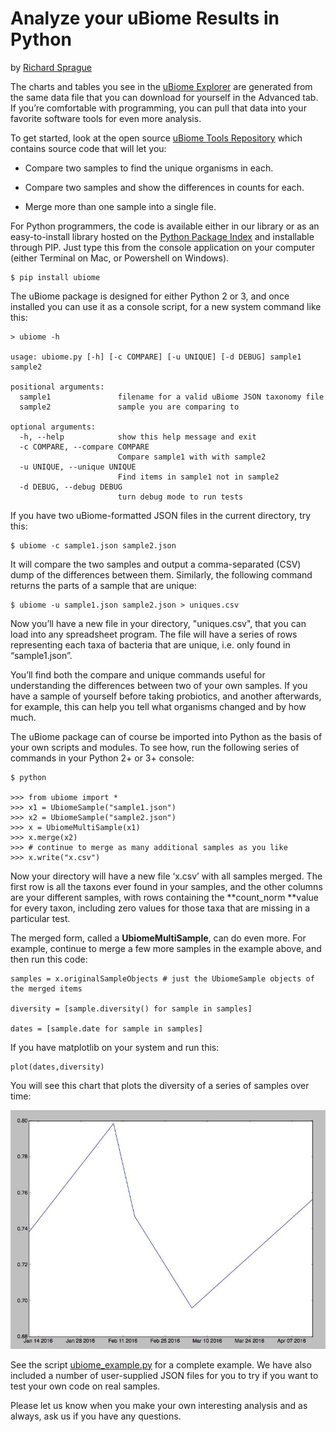 # Analyze your uBiome Results in Python

by [Richard Sprague](http://twitter.com/sprague)

The charts and tables you see in the [uBiome Explorer](https://app.ubiome.com/explore) are generated from the same data file that you can download for yourself in the Advanced tab. If you’re comfortable with programming, you can pull that data into your favorite software tools for even more analysis. 

To get started, look at the open source [uBiome Tools Repository](https://github.com/ubiome-opensource/microbiome-tools) which contains source code that will let you:

* Compare two samples to find the unique organisms in each.

* Compare two samples and show the differences in counts for each.

* Merge more than one sample into a single file.

For Python programmers, the code is available either in our library or as an easy-to-install library hosted on the [Python Package Index](https://pypi.python.org/pypi/ubiome) and installable through PIP. Just type this from the console application on your computer (either Terminal on Mac, or Powershell on Windows).

	$ pip install ubiome

The uBiome package is designed for either Python 2 or 3, and once installed you can use it as a console script, for a new system command like this:

	> ubiome -h
	
	usage: ubiome.py [-h] [-c COMPARE] [-u UNIQUE] [-d DEBUG] sample1 sample2
	
	positional arguments:
	  sample1               filename for a valid uBiome JSON taxonomy file
	  sample2               sample you are comparing to
	
	optional arguments:
	  -h, --help            show this help message and exit
	  -c COMPARE, --compare COMPARE
	                        Compare sample1 with with sample2
	  -u UNIQUE, --unique UNIQUE
	                        Find items in sample1 not in sample2
	  -d DEBUG, --debug DEBUG
	                        turn debug mode to run tests

If you have two uBiome-formatted JSON files in the current directory, try this:

	$ ubiome -c sample1.json sample2.json

It will compare the two samples and output a comma-separated (CSV) dump of the differences between them.  Similarly, the following command returns the parts of a sample that are unique:

	$ ubiome -u sample1.json sample2.json > uniques.csv

Now you’ll have a new file in your directory, "uniques.csv", that you can load into any spreadsheet program. The file will have a series of rows representing each taxa of bacteria that are unique, i.e. only found in “sample1.json”.

You’ll find both the compare and unique commands useful for understanding the differences between two of your own samples. If you have a sample of yourself before taking probiotics, and another afterwards, for example, this can help you tell what organisms changed and by how much.

The uBiome package can of course be imported into Python as the basis of your own scripts and modules. To see how, run the following series of commands in your Python 2+ or 3+ console:

	$ python
	
	>>> from ubiome import *
	>>> x1 = UbiomeSample("sample1.json")
	>>> x2 = UbiomeSample("sample2.json")
	>>> x = UbiomeMultiSample(x1)
	>>> x.merge(x2)
	>>> # continue to merge as many additional samples as you like
	>>> x.write("x.csv")

Now your directory will have a new file ‘x.csv’ with all samples merged. The first row is all the taxons ever found in your samples, and the other columns are your different samples, with rows containing the **count_norm **value for every taxon, including zero values for those taxa that are missing in a particular test.

The merged form, called a **UbiomeMultiSample**, can do even more. For example, continue to merge a few more samples in the example above, and then run this code:

	samples = x.originalSampleObjects # just the UbiomeSample objects of the merged items
	
	diversity = [sample.diversity() for sample in samples]
	
	dates = [sample.date for sample in samples]
	
If you have matplotlib on your system and run this:
	
	plot(dates,diversity)

You will see this chart that plots the diversity of a series of samples over time:

![image alt text](../images/DiversityChart.jpg)

See the script [ubiome_example.py](https://github.com/ubiome-opensource/microbiome-tools/blob/master/ubiome_example.py) for a complete example. We have also included a number of user-supplied JSON files for you to try if you want to test your own code on real samples.

Please let us know when you make your own interesting analysis and as always, ask us if you have any questions.

